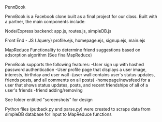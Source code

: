PennBook

PennBook is a Facebook clone built as a final project for our class. Built with a partner, the main components include:

Node/Express backend: app.js, routes.js, simpleDB.js 

Front End - JS (Jquery) 
profile.ejs, homepage.ejs, signup.ejs, main.ejs

MapReduce Functionality to determine friend suggestions based on adsorption algorithm
(See finalMapReduce)


PennBook supports the following features:
-User sign up with hashed password authentication
-User profile page that displays a user image, interests, birthday and user wall
-(user wall contains user's status updates, friends posts, and all comments on all posts)
-homepage/newsfeed for a user that shows status updates, posts, and recent friendships of all of a user's friends
-friend adding/removing

See folder entitled "screenshots" for design

Python files (putback.py and parse.py) were created to scrape data from simpleDB database for input to MapReduce functions
